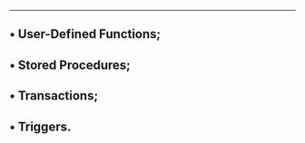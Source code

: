 ----------------------------------------------------
• User-Defined Functions;
----------------------------------------------------
• Stored Procedures;
----------------------------------------------------
• Transactions;
----------------------------------------------------
• Triggers.
----------------------------------------------------
